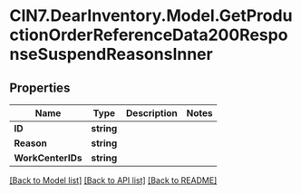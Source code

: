 # CIN7.DearInventory.Model.GetProductionOrderReferenceData200ResponseSuspendReasonsInner

## Properties

| Name              | Type       | Description | Notes |
| ----------------- | ---------- | ----------- | ----- |
| **ID**            | **string** |             |
| **Reason**        | **string** |             |
| **WorkCenterIDs** | **string** |             |

[[Back to Model list]](../README.md#documentation-for-models) [[Back to API list]](../README.md#documentation-for-api-endpoints) [[Back to README]](../README.md)
